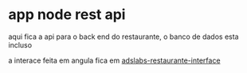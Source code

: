 # app node rest api

aqui fica a api para o back end do restaurante, o banco de dados esta incluso

a interace feita em angula fica em [adslabs-restaurante-interface](https://github.com/ventiladordewolframio/adslabs-restaurante-interface)
